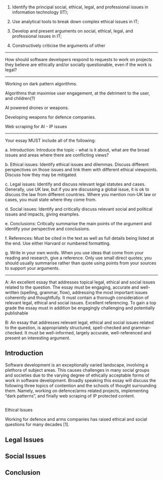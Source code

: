 1. Identify the principal social, ethical, legal, and professional issues in information technology (IT);

2. Use analytical tools to break down complex ethical issues in IT;

3. Develop and present arguments on social, ethical, legal, and professional issues in IT;

4. Constructively criticise the arguments of other

---


How should software developers respond to requests to work on projects they believe are ethically and/or socially questionable, even if the work is legal?

---

Working on dark pattern algorithms. 

Algorithms that maximise user engagement, at the detriment to the user, and children(?)

AI powered drones or weapons.

Developing weapons for defence companies.

Web scraping for AI - IP issues  

---

Your essay MUST include all of the following:

a. Introduction: Introduce the topic - what is it about, what are the broad issues and areas where there are conflicting views?

b. Ethical issues: Identify ethical issues and dilemmas. Discuss different perspectives on those issues and link them with different ethical viewpoints. Discuss how they may be mitigated.

c. Legal issues: Identify and discuss relevant legal statutes and cases. Generally, use UK law, but if you are discussing a global issue, it is ok to discuss the law from different countries. Where you mention non-UK law or cases, you must state where they come from.

d. Social issues: Identify and critically discuss relevant social and political issues and impacts, giving examples.

e. Conclusions: Critically summarise the main points of the argument and identify your perspective and conclusions.

f. References: Must be cited in the text as well as full details being listed at the end. Use either Harvard or numbered formatting.

g. Write in your own words. When you use ideas that come from your reading and research, give a reference. Only use small direct quotes; you should usually summarise rather than quote using points from your sources to support your arguments.

 ---
  

A: An excellent essay that addresses topical legal, ethical and social issues related to the question. The essay must be engaging, accurate and well-written (spelling, grammar, flow), addressing the most important issues coherently and thoughtfully. It must contain a thorough consideration of relevant legal, ethical and social issues. Excellent referencing. To gain a top grade the essay must in addition be engagingly challenging and potentially publishable

B: An essay that addresses relevant legal, ethical and social issues related to the question, is appropriately structured, spell-checked and grammar-checked. It must be well-informed, largely accurate, well-referenced and present an interesting argument.

## Introduction

Software development is an exceptionally varied landscape, involving a plethora of subject areas. This causes challenges in many social groups and societies due to the varying degree of ethically acceptable forms of work in software development. Broadly speaking this essay will discuss the following three topics of contention and the schools of thought surrounding them. Namely, working on defence/arms related projects, implementing “dark patterns”, and finally web scraping of IP protected content.

##   
Ethical Issues

Working for defence and arms companies has raised ethical and social questions for many decades [1].

## Legal Issues

## Social Issues

## Conclusion


